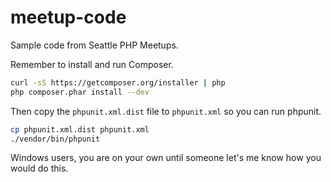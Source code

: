 meetup-code
===========

Sample code from Seattle PHP Meetups.

Remember to install and run Composer.

```bash
curl -sS https://getcomposer.org/installer | php
php composer.phar install --dev
```

Then copy the `phpunit.xml.dist` file to `phpunit.xml` so you can run phpunit.

```bash
cp phpunit.xml.dist phpunit.xml
./vendor/bin/phpunit
```

Windows users, you are on your own until someone let's me know how you would do this.
